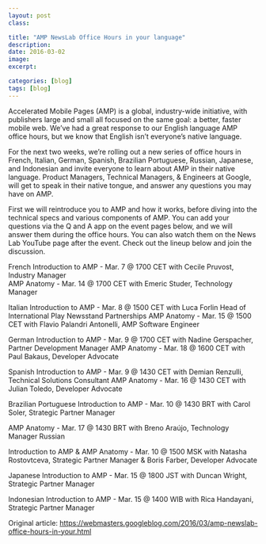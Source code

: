 ```yaml
---
layout: post
class:

title: "AMP NewsLab Office Hours in your language"
description:
date: 2016-03-02
image:
excerpt:

categories: [blog]
tags: [blog]
---
```


Accelerated Mobile Pages (AMP) is a global, industry-wide initiative, with publishers large and small all focused on the same goal: a better, faster mobile web.
We’ve had a great response to our English language AMP office hours, but we know that English isn’t everyone’s native language.

For the next two weeks, we’re rolling out a new series of office hours in French, Italian, German, Spanish, Brazilian Portuguese, Russian, Japanese, and Indonesian and invite everyone to learn about AMP in their native language. Product Managers, Technical Managers, & Engineers at Google, will get to speak in their native tongue, and answer any questions you may have on AMP.

First we will reintroduce you to AMP and how it works, before diving into the technical specs and various components of AMP. You can add your questions via the Q and A app on the event pages below, and we will answer them during the office hours. You can also watch them on the News Lab YouTube page after the event.
Check out the lineup below and join the discussion.

French
Introduction to AMP - Mar. 7 @ 1700 CET with Cecile Pruvost, Industry Manager    
AMP Anatomy - Mar. 14 @ 1700 CET with Emeric Studer, Technology Manager

Italian
Introduction to AMP - Mar. 8 @ 1500 CET with Luca Forlin Head of International Play Newsstand Partnerships
AMP Anatomy - Mar. 15 @ 1500 CET with Flavio Palandri Antonelli, AMP Software Engineer

German
Introduction to AMP - Mar. 9 @ 1700 CET with Nadine Gerspacher, Partner Development Manager
AMP Anatomy - Mar. 18 @ 1600 CET with Paul Bakaus, Developer Advocate

Spanish
Introduction to AMP - Mar. 9 @ 1430 CET with Demian Renzulli, Technical Solutions Consultant
AMP Anatomy - Mar. 16 @ 1430 CET with Julian Toledo, Developer Advocate

Brazilian Portuguese
Introduction to AMP - Mar. 10 @ 1430 BRT with Carol Soler, Strategic Partner Manager

AMP Anatomy - Mar. 17 @ 1430 BRT with Breno Araújo, Technology Manager
Russian

Introduction to AMP & AMP Anatomy - Mar. 10 @ 1500 MSK with Natasha Rostovtceva, Strategic Partner Manager & Boris Farber, Developer Advocate

Japanese
Introduction to AMP - Mar. 15 @ 1800 JST with Duncan Wright, Strategic Partner Manager

Indonesian
Introduction to AMP - Mar. 15 @ 1400 WIB with Rica Handayani, Strategic Partner Manager

Original article: <https://webmasters.googleblog.com/2016/03/amp-newslab-office-hours-in-your.html>
